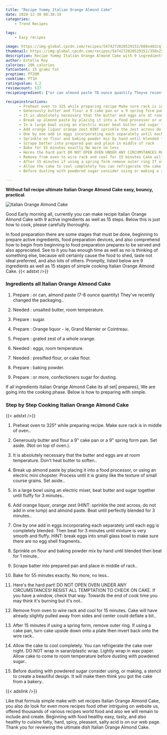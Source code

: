 ```yaml
---
title: "Recipe Yummy Italian Orange Almond Cake"
date: 2020-12-30 08:38:19
categories:
    - Trend Recipes
    
tags:
    - Easy recipes

image: https://img-global.cpcdn.com/recipes/5474272020529152/680x482cq70/italian-orange-almond-cake-recipe-main-photo.jpg
thumbnail: https://img-global.cpcdn.com/recipes/5474272020529152/350x250cq70/italian-orange-almond-cake-recipe-main-photo.jpg
description: Recipe Yummy Italian Orange Almond Cake with 9 ingredients and 15 stages of easy cooking.
author: Estelle Roy
calories: 206 calories
fatContent: 15 grams fat
preptime: PT20M
cooktime: PT1H
ratingvalue: 3.2
reviewcount: 537
recipeingredient: ["or can almond paste 78 ounce quantity Theyve recently changed the packaging", "unsalted butter room temperature", "sugar", "Orange liquor  ie Grand Marnier or Cointreau", "grated zest of a whole orange", "eggs room temperature", "presifted flour or cake flour", "baking powder", "or more confectioners sugar for dusting"]

recipeinstructions: 
      - Preheat oven to 325 while preparing recipe Make sure rack is in middle of oven 
      - Generously butter and flour a 9 cake pan or a 9 spring form pan Set aside Not on top of oven 
      - It is absolutely necessary that the butter and eggs are at room temperature Dont heat butter to soften 
      - Break up almond paste by placing it into a food processor or using an electric mini chopster Process until it is grainy like the texture of small course grains Set aside 
      - In a large bowl using an electric mixer beat butter and sugar together until fluffy for 3 minutes 
      - Add orange liquor orange zest HINT sprinkle the zest across do not add in one lump and almond paste Beat until perfectly blended for 3 minutes 
      - One by one add in eggs incorporating each separately until each egg is completely blended Then beat for 3 minutes until mixture is very smooth and fluffy HINT break eggs into small glass bowl to make sure there are no egg shell fragments 
      - Sprinkle on flour and baking powder mix by hand until blended then beat for 1 minute 
      - Scrape batter into prepared pan and place in middle of rack 
      - Bake for 55 minutes exactly No more no less 
      - Heres the hard part DO NOT OPEN OVEN UNDER ANY CIRCUMSTANCES RESIST ALL TEMPTATION TO CHECK ON CAKE If you have a window check that way Towards the end of cook time you may think its burning but its not 
      - Remove from oven to wire rack and cool for 15 minutes Cake will have already slightly pulled away from sides and center could deflate a bit 
      - After 15 minutes if using a spring form remove outer ring If using a cake pan turn cake upside down onto a plate then invert back onto the wire rack 
      - Allow the cake to cool completely You can refrigerate the cake over night DO NOT wrap in saranplastic wrap Lightly wrap in wax paper Allow cake to come to room temperature before dusting with powdered sugar 
      - Before dusting with powdered sugar consider using or making a stencil to create a beautiful design It will make them think you got the cake from a bakery

---
```




**Without fail recipe ultimate Italian Orange Almond Cake easy, bouncy, practical**. 


![Italian Orange Almond Cake](https://img-global.cpcdn.com/recipes/5474272020529152/680x482cq70/italian-orange-almond-cake-recipe-main-photo.jpg "Italian Orange Almond Cake")




Good Early morning all, currently you can make recipe Italian Orange Almond Cake with 9 active ingredients as well as 15 steps. Below this is just how to cook, please carefully thoroughly.

In food preparation there are some stages that must be done, beginning to prepare active ingredients, food preparation devices, and also comprehend how to begin from beginning to food preparation prepares to be served and also appreciated. See to it you has enough time as well as no is thinking of something else, because will certainly cause the food to shed, taste not ideal preferred, and also lots of others. Promptly, listed below are 9 ingredients as well as 15 stages of simple cooking Italian Orange Almond Cake.
{{< adstxt />}}

### Ingredients all Italian Orange Almond Cake


1. Prepare  : or can, almond paste (7-8 ounce quantity) They&#39;ve recently changed the packaging..

1. Needed  : unsalted butter, room temperature.

1. Prepare  : sugar.

1. Prepare  : Orange liquor - ie, Grand Marnier or Cointreau.

1. Prepare  : grated zest of a whole orange.

1. Needed  : eggs, room temperature.

1. Needed  : presifted flour, or cake flour.

1. Prepare  : baking powder.

1. Prepare  : or more, confectioners sugar for dusting.



If all ingredients Italian Orange Almond Cake its all set| prepares}, We are going into the cooking phase. Below is how to preparing with simple.

### Step by Step Cooking Italian Orange Almond Cake

{{< adstxt />}}


1. Preheat oven to 325° while preparing recipe. Make sure rack is in middle of oven..



1. Generously butter and flour a 9&#34; cake pan or a 9&#34; spring form pan. Set aside. (Not on top of oven.).



1. It is absolutely necessary that the butter and eggs are at room temperature. Don&#39;t heat butter to soften..



1. Break up almond paste by placing it into a food processor, or using an electric mini chopster. Process until it is grainy like the texture of small course grains. Set aside..



1. In a large bowl using an electric mixer, beat butter and sugar together until fluffy for 3 minutes..



1. Add orange liquor, orange zest (HINT: sprinkle the zest across, do not add in one lump) and almond paste. Beat until perfectly blended for 3 minutes..



1. One by one add in eggs incorporating each separately until each egg is completely blended. Then beat for 3 minutes until mixture is very smooth and fluffy. HINT: break eggs into small glass bowl to make sure there are no egg shell fragments..



1. Sprinkle on flour and baking powder mix by hand until blended then beat for 1 minute..



1. Scrape batter into prepared pan and place in middle of rack..



1. Bake for 55 minutes exactly. No more, no less..



1. Here&#39;s the hard part! DO NOT OPEN OVEN UNDER ANY CIRCUMSTANCES! RESIST ALL TEMPTATION TO CHECK ON CAKE. If you have a window, check that way. Towards the end of cook time you may think it&#39;s burning but it&#39;s not..



1. Remove from oven to wire rack and cool for 15 minutes. Cake will have already slightly pulled away from sides and center could deflate a bit..



1. After 15 minutes if using a spring form, remove outer ring. If using a cake pan, turn cake upside down onto a plate then invert back onto the wire rack..



1. Allow the cake to cool completely. You can refrigerate the cake over night. DO NOT wrap in saran/plastic wrap. Lightly wrap in wax paper. Allow cake to come to room temperature before dusting with powdered sugar..



1. Before dusting with powdered sugar consider using, or making, a stencil to create a beautiful design. It will make them think you got the cake from a bakery..





{{< adslink />}}

Like that formula simple make with set recipes Italian Orange Almond Cake, you also do look for even more recipes food other intriguing on website us, offered thousands of various recipes world food and also we will remain to include and create. Beginning with food healthy easy, tasty, and also healthy to cuisine fatty, hard, spicy, pleasant, salty acid is on our web page. Thank you for reviewing the ultimate dish Italian Orange Almond Cake.
